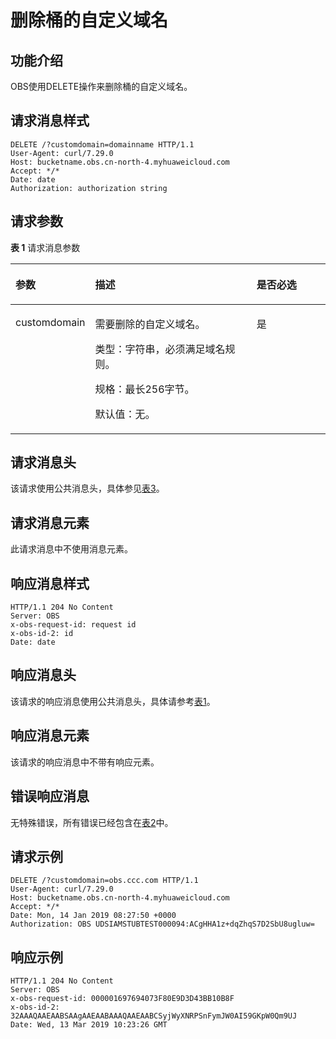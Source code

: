# 删除桶的自定义域名<a name="ZH-CN_TOPIC_0150364584"></a>

## 功能介绍<a name="section137721429163611"></a>

OBS使用DELETE操作来删除桶的自定义域名。

## 请求消息样式<a name="section331952113719"></a>

```
DELETE /?customdomain=domainname HTTP/1.1
User-Agent: curl/7.29.0
Host: bucketname.obs.cn-north-4.myhuaweicloud.com 
Accept: */*
Date: date
Authorization: authorization string
```

## 请求参数<a name="section99761026183718"></a>

**表 1**  请求消息参数

<a name="table34931235193212"></a>
<table><thead align="left"><tr id="row195001352328"><th class="cellrowborder" valign="top" width="22.430000000000003%" id="mcps1.2.4.1.1"><p id="p750214358321"><a name="p750214358321"></a><a name="p750214358321"></a>参数</p>
</th>
<th class="cellrowborder" valign="top" width="53.260000000000005%" id="mcps1.2.4.1.2"><p id="p95049355327"><a name="p95049355327"></a><a name="p95049355327"></a>描述</p>
</th>
<th class="cellrowborder" valign="top" width="24.310000000000002%" id="mcps1.2.4.1.3"><p id="p185061235143215"><a name="p185061235143215"></a><a name="p185061235143215"></a>是否必选</p>
</th>
</tr>
</thead>
<tbody><tr id="row175081135133212"><td class="cellrowborder" valign="top" width="22.430000000000003%" headers="mcps1.2.4.1.1 "><p id="p19510123510324"><a name="p19510123510324"></a><a name="p19510123510324"></a>customdomain</p>
</td>
<td class="cellrowborder" valign="top" width="53.260000000000005%" headers="mcps1.2.4.1.2 "><p id="p16551024153319"><a name="p16551024153319"></a><a name="p16551024153319"></a>需要删除的自定义域名。</p>
<p id="p3653204810576"><a name="p3653204810576"></a><a name="p3653204810576"></a>类型：字符串，必须满足域名规则。</p>
<p id="p154809270334"><a name="p154809270334"></a><a name="p154809270334"></a>规格：最长256字节。</p>
<p id="p163341526203219"><a name="p163341526203219"></a><a name="p163341526203219"></a>默认值：无。</p>
</td>
<td class="cellrowborder" valign="top" width="24.310000000000002%" headers="mcps1.2.4.1.3 "><p id="p853293516321"><a name="p853293516321"></a><a name="p853293516321"></a>是</p>
</td>
</tr>
</tbody>
</table>

## 请求消息头<a name="section103169407369"></a>

该请求使用公共消息头，具体参见[表3](构造请求.md#table25197309)。

## 请求消息元素<a name="section12410140203613"></a>

此请求消息中不使用消息元素。

## 响应消息样式<a name="section311855514451"></a>

```
HTTP/1.1 204 No Content
Server: OBS
x-obs-request-id: request id
x-obs-id-2: id
Date: date
```

## 响应消息头<a name="section1033718854612"></a>

该请求的响应消息使用公共消息头，具体请参考[表1](返回结果.md#d0e686)。

## 响应消息元素<a name="section1193415543460"></a>

该请求的响应消息中不带有响应元素。

## 错误响应消息<a name="section69808131474"></a>

无特殊错误，所有错误已经包含在[表2](错误码.md#d0e843)中。

## 请求示例<a name="section1898063115476"></a>

```
DELETE /?customdomain=obs.ccc.com HTTP/1.1
User-Agent: curl/7.29.0
Host: bucketname.obs.cn-north-4.myhuaweicloud.com 
Accept: */*
Date: Mon, 14 Jan 2019 08:27:50 +0000
Authorization: OBS UDSIAMSTUBTEST000094:ACgHHA1z+dqZhqS7D2SbU8ugluw=
```

## 响应示例<a name="section10137146134719"></a>

```
HTTP/1.1 204 No Content
Server: OBS
x-obs-request-id: 000001697694073F80E9D3D43BB10B8F
x-obs-id-2: 32AAAQAAEAABSAAgAAEAABAAAQAAEAABCSyjWyXNRPSnFymJW0AI59GKpW0Qm9UJ
Date: Wed, 13 Mar 2019 10:23:26 GMT
```


